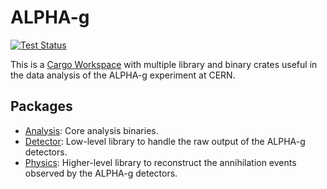 # ALPHA-g

[![Test Status](https://github.com/ALPHA-g-Experiment/alpha-g/actions/workflows/rust.yml/badge.svg)](https://github.com/ALPHA-g-Experiment/alpha-g/actions/workflows/rust.yml)

This is a [Cargo
Workspace](https://doc.rust-lang.org/cargo/reference/workspaces.html) with
multiple library and binary crates useful in the data analysis of the ALPHA-g
experiment at CERN.

## Packages

- [Analysis](analysis/README.md): Core analysis binaries.
- [Detector](detector/README.md): Low-level library to handle the raw output of
the ALPHA-g detectors.
- [Physics](physics/README.md): Higher-level library to reconstruct the
annihilation events observed by the ALPHA-g detectors.
